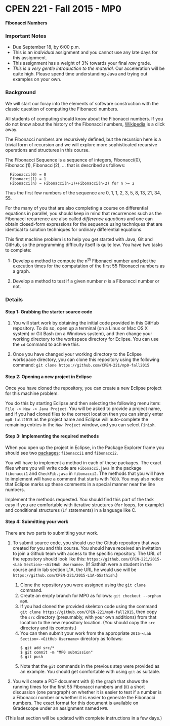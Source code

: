 CPEN 221 - Fall 2015 - MP0
===
**Fibonacci Numbers**

### Important Notes
* Due September 18, by 6:00 p.m.
* This is an *individual* assignment and you cannot use any late days for this assignment.
* This assignment has a weight of 3% towards your final *raw* grade.
* _This is a very gentle introduction to the material._ Our acceleration will be quite high. Please spend time understanding Java and trying out examples on your own.

### Background

We will start our foray into the elements of software construction with the classic question of computing the Fibonacci numbers.

All students of computing should know about the Fibonacci numbers. If you do not know about the history of the Fibonacci numbers, [Wikipedia](https://en.wikipedia.org/wiki/Fibonacci_number) is a click away.

The Fibonacci numbers are recursively defined, but the recursion here is a trivial form of recursion and we will explore more sophisticated recursive operations and structures in this course.

The Fibonacci Sequence is a sequence of integers, Fibonacci(0), Fibonacci(1), Fibonacci(2), ... that is described as follows:
```
  Fibonacci(0) = 0
  Fibonacci(1) = 1
  Fibonacci(n) = Fibonacci(n-1)+Fibonacci(n-2) for n >= 2
```
Thus the first few numbers of the sequence are 0, 1, 1, 2, 3, 5, 8, 13, 21, 34, 55.

For the many of you that are also completing a course on differential equations in parallel, you should keep in mind that recurrences such as the Fibonacci recurrence are also called *difference equations* and one can obtain closed-form expressions for the sequence using techniques that are identical to solution techniques for ordinary differential equations.

This first machine problem is to help you get started with Java, Git and GitHub, so the programming difficulty itself is quite low. You have two tasks to complete:

1. Develop a method to compute the n<sup>th</sup> Fibonacci number and plot the execution times for the computation of the first 55  Fibonacci numbers as a graph.

1. Develop a method to test if a given number *n* is a Fibonacci number or not.

### Details

#### Step 1: Grabbing the starter source code

1. You will start work by obtaining the initial code provided in this GitHub repository. To do so, open up a terminal (on a Linux or Mac OS X system) or Git Bash (on a Windows system), and then change your working directory to the workspace directory for Eclipse. You can use the `cd` command to achieve this.

1. Once you have changed your working directory to the Eclipse workspace directory, you can clone this repository using the following command:
``git clone https://github.com/CPEN-221/mp0-fall2015``

#### Step 2: Opening a new project in Eclipse

Once you have cloned the repository, you can create a new Eclipse project for this machine problem.

You do this by starting Eclipse and then selecting the following menu item: `File -> New -> Java Project`. You will be asked to provide a project name, and if you had cloned files to the correct location then you can simply enter `mp0-fall2015` as the project name and Eclipse will auto-complete the remaining entries in the `New Project` window, and you can select `Finish`.

#### Step 3: Implementing the required methods

When you open up the project in Eclipse, in the Package Explorer frame you should see two [packages](https://docs.oracle.com/javase/tutorial/java/package/packages.html): `fibonacci1` and `fibonacci2`.

You will have to implement a method in each of these packages. The exact files where you will write code are `Fibonacci.java` in the package `fibonacci1` and `CheckFib.java` in `fibonacci2`. The methods that you will have to implement will have a comment that starts with `TODO`. You may also notice that Eclipse marks up these comments in a special manner near the line numbers.

Implement the methods requested. You should find this part of the task easy if you are comfortable with iterative structures (`for` loops, for example) and conditional structures (`if` statements) in a language like C. 

#### Step 4: Submitting your work

There are two parts to submitting your work.

1. To submit source code, you should use the Github repository that was created for you and this course. You should have received an invitation to join a Github team with access to the specific repository. The URL of the repository should look like this: `https://github.com/CPEN-221/2015-<Lab Section>-<GitHub Username>`. (If Sathish were a student in the course and in lab section L1A, the URL he would use will be `https://github.com/CPEN-221/2015-L1A-GSathish`.)
	1. Clone the repository you were assigned using the `git clone` command.
	2. Create an empty branch for MP0 as follows: `git checkout --orphan mp0`.
	3. If you had cloned the provided skeleton code using the command `git clone https://github.com/CPEN-221/mp0-fall2015`, then copy the `src` directory (presumably, with your own additions) from that location to the new repository location. (You should copy the `src` directory and its contents.)
	4. You can then submit your work from the appropriate `2015-<Lab Section>-<GitHub Username>` directory as follows:
		```
		$ git add src/*
		$ git commit -m "MP0 submission"
		$ git push
		```
	5. Note that the `git` commands in the previous step were provided as an example. You should get comfortable with using `git` as suitable.

1. You will create a PDF document with (i) the graph that shows the running times for the first 55 Fibonacci numbers and (ii) a short discussion (one paragraph) on whether it is easier to test if a number is a Fibonacci number or whether it is easier to generate the Fibonacci numbers. The exact format for this document is available on Gradescope under an assignment named `MP0`.

(This last section will be updated with complete instructions in a few days.)
